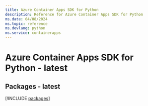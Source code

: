 ```yaml
---
title: Azure Container Apps SDK for Python
description: Reference for Azure Container Apps SDK for Python
ms.date: 04/08/2024
ms.topic: reference
ms.devlang: python
ms.service: containerapps
---
```

# Azure Container Apps SDK for Python - latest
## Packages - latest
[!INCLUDE [packages](container-apps-index.md)]